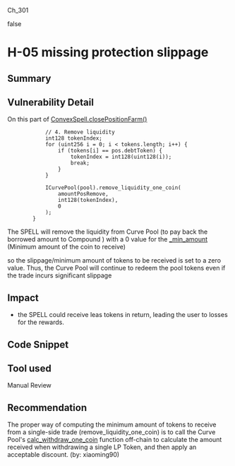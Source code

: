 Ch_301

false

# H-05 missing protection slippage

## Summary


## Vulnerability Detail
On this part of [ConvexSpell.closePositionFarm()](https://github.com/sherlock-audit/2023-04-blueberry/blob/main/blueberry-core/contracts/spell/ConvexSpell.sol#L195-L209)
```solidity
            // 4. Remove liquidity
            int128 tokenIndex;
            for (uint256 i = 0; i < tokens.length; i++) {
                if (tokens[i] == pos.debtToken) {
                    tokenIndex = int128(uint128(i));
                    break;
                }
            }

            ICurvePool(pool).remove_liquidity_one_coin(
                amountPosRemove,
                int128(tokenIndex),
                0
            );
        }
```
The SPELL will remove the liquidity from Curve Pool (to pay back the borrowed amount to Compound ) with a 0 value for the [_min_amount](https://curve.readthedocs.io/factory-pools.html?highlight=remove_liquidity_one_coin#StableSwap.remove_liquidity_one_coin) (Minimum amount of the coin to receive)

so the slippage/minimum amount of tokens to be received is set to a zero value. Thus, the Curve Pool will continue to redeem the pool tokens even if the trade incurs significant slippage

## Impact
- the SPELL could receive leas tokens in return, leading the user to losses for the rewards.

## Code Snippet

## Tool used

Manual Review

## Recommendation
The proper way of computing the minimum amount of tokens to receive from a single-side trade (remove_liquidity_one_coin) is to call the Curve Pool's [calc_withdraw_one_coin](https://github.com/curvefi/curve-contract/blob/b0bbf77f8f93c9c5f4e415bce9cd71f0cdee960e/contracts/pools/steth/StableSwapSTETH.vy#L646) function off-chain to calculate the amount received when withdrawing a single LP Token, and then apply an acceptable discount. 
(by: xiaoming90)